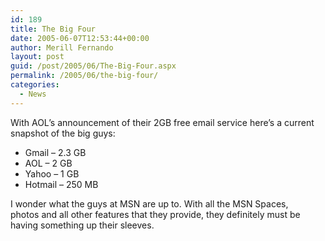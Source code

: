 ```yaml
---
id: 189
title: The Big Four
date: 2005-06-07T12:53:44+00:00
author: Merill Fernando
layout: post
guid: /post/2005/06/The-Big-Four.aspx
permalink: /2005/06/the-big-four/
categories:
  - News
---
```

<p>With AOL&rsquo;s announcement of their 2GB free email service here&rsquo;s a current snapshot of the big guys:</p>
<ul>
<li>Gmail &ndash; 2.3 GB</li>
<li>AOL &ndash; 2 GB</li>
<li>Yahoo &ndash; 1 GB</li>
<li>Hotmail &ndash; 250 MB</li></ul>
<p>I wonder what the guys at MSN are up to. With all the MSN Spaces, photos&nbsp;and all other features that they provide, they definitely must be having something up their sleeves.</p>
